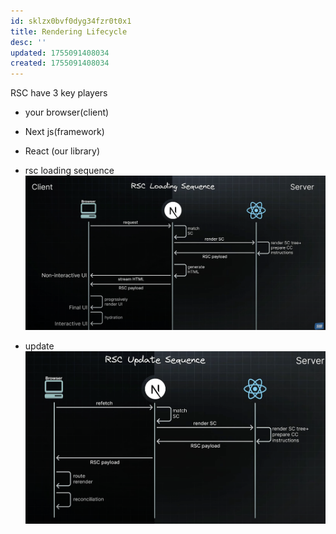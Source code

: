 ```yaml
---
id: sklzx0bvf0dyg34fzr0t0x1
title: Rendering Lifecycle
desc: ''
updated: 1755091408034
created: 1755091408034
---
```


RSC have 3 key players
- your browser(client)
- Next js(framework)
- React (our library)

- rsc loading sequence
![alt text](/assets/images/rsc-loading-sequence.png)

- update 
![alt text](/assets/images/rsc-update-sequence.png)


